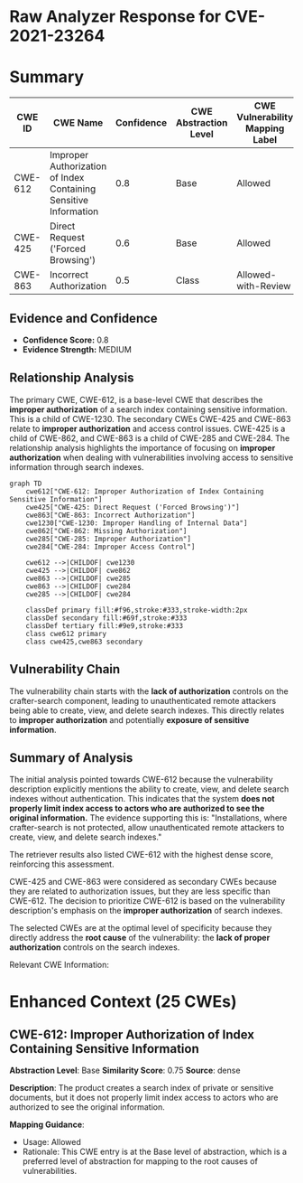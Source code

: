 # Raw Analyzer Response for CVE-2021-23264

# Summary
| CWE ID | CWE Name | Confidence | CWE Abstraction Level | CWE Vulnerability Mapping Label | CWE-Vulnerability Mapping Notes |
|---|---|---|---|---|---|
| CWE-612 | Improper Authorization of Index Containing Sensitive Information | 0.8 | Base | Allowed | Primary CWE |
| CWE-425 | Direct Request ('Forced Browsing') | 0.6 | Base | Allowed | Secondary Candidate |
| CWE-863 | Incorrect Authorization | 0.5 | Class | Allowed-with-Review | Secondary Candidate |

## Evidence and Confidence

*   **Confidence Score:** 0.8
*   **Evidence Strength:** MEDIUM

## Relationship Analysis
The primary CWE, CWE-612, is a base-level CWE that describes the **improper authorization** of a search index containing sensitive information. This is a child of CWE-1230. The secondary CWEs CWE-425 and CWE-863 relate to **improper authorization** and access control issues. CWE-425 is a child of CWE-862, and CWE-863 is a child of CWE-285 and CWE-284. The relationship analysis highlights the importance of focusing on **improper authorization** when dealing with vulnerabilities involving access to sensitive information through search indexes.

```mermaid
graph TD
    cwe612["CWE-612: Improper Authorization of Index Containing Sensitive Information"]
    cwe425["CWE-425: Direct Request ('Forced Browsing')"]
    cwe863["CWE-863: Incorrect Authorization"]
    cwe1230["CWE-1230: Improper Handling of Internal Data"]
    cwe862["CWE-862: Missing Authorization"]
    cwe285["CWE-285: Improper Authorization"]
    cwe284["CWE-284: Improper Access Control"]
    
    cwe612 -->|CHILDOF| cwe1230
    cwe425 -->|CHILDOF| cwe862
    cwe863 -->|CHILDOF| cwe285
    cwe863 -->|CHILDOF| cwe284
    cwe285 -->|CHILDOF| cwe284

    classDef primary fill:#f96,stroke:#333,stroke-width:2px
    classDef secondary fill:#69f,stroke:#333
    classDef tertiary fill:#9e9,stroke:#333
    class cwe612 primary
    class cwe425,cwe863 secondary
```

## Vulnerability Chain
The vulnerability chain starts with the **lack of authorization** controls on the crafter-search component, leading to unauthenticated remote attackers being able to create, view, and delete search indexes. This directly relates to **improper authorization** and potentially **exposure of sensitive information**.

## Summary of Analysis
The initial analysis pointed towards CWE-612 because the vulnerability description explicitly mentions the ability to create, view, and delete search indexes without authentication. This indicates that the system **does not properly limit index access to actors who are authorized to see the original information.** The evidence supporting this is: "Installations, where crafter-search is not protected, allow unauthenticated remote attackers to create, view, and delete search indexes."

The retriever results also listed CWE-612 with the highest dense score, reinforcing this assessment.

CWE-425 and CWE-863 were considered as secondary CWEs because they are related to authorization issues, but they are less specific than CWE-612. The decision to prioritize CWE-612 is based on the vulnerability description's emphasis on the **improper authorization** of search indexes.

The selected CWEs are at the optimal level of specificity because they directly address the **root cause** of the vulnerability: the **lack of proper authorization** controls on the search indexes.

Relevant CWE Information:

# Enhanced Context (25 CWEs)

## CWE-612: Improper Authorization of Index Containing Sensitive Information
**Abstraction Level**: Base
**Similarity Score**: 0.75
**Source**: dense

**Description**:
The product creates a search index of private or sensitive documents, but it does not properly limit index access to actors who are authorized to see the original information.

**Mapping Guidance**:
- Usage: Allowed
- Rationale: This CWE entry is at the Base level of abstraction, which is a preferred level of abstraction for mapping to the root causes of vulnerabilities.